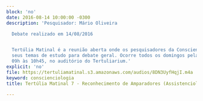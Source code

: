 ```yaml
---
block: 'no'
date: 2016-08-14 10:00:00 -0300
description: 'Pesquisador: Mário Oliveira

  Debate realizado em 14/08/2016


  Tertúlia Matinal é a reunião aberta onde os pesquisadores da Conscienciologia apresentam
  seus temas de estudo para debate geral. Ocorre todos os domingos pela manhã, das
  09h às 10h45, no auditório do Tertuliarium.'
explicit: 'no'
file: https://tertuliamatinal.s3.amazonaws.com/audios/8DN3UyfHqjI.m4a
keyword: conscienciologia
title: Tertúlia Matinal 7 - Reconhecimento de Amparadores (Assistenciologia)

---
```


